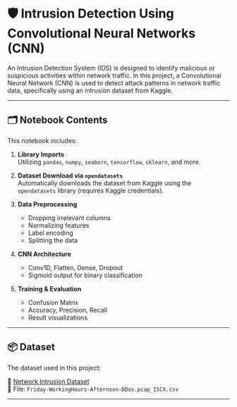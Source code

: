 # 🛡️ Intrusion Detection Using Convolutional Neural Networks (CNN)

An Intrusion Detection System (IDS) is designed to identify malicious or suspicious activities within network traffic. In this project, a Convolutional Neural Network (CNN) is used to detect attack patterns in network traffic data, specifically using an intrusion dataset from Kaggle.

---

## 🗂️ Notebook Contents

This notebook includes:

1. **Library Imports**  
   Utilizing `pandas`, `numpy`, `seaborn`, `tensorflow`, `sklearn`, and more.

2. **Dataset Download via `opendatasets`**  
   Automatically downloads the dataset from Kaggle using the `opendatasets` library (requires Kaggle credentials).

3. **Data Preprocessing**  
   - Dropping irrelevant columns  
   - Normalizing features  
   - Label encoding  
   - Splitting the data

4. **CNN Architecture**  
   - Conv1D, Flatten, Dense, Dropout  
   - Sigmoid output for binary classification

5. **Training & Evaluation**  
   - Confusion Matrix  
   - Accuracy, Precision, Recall  
   - Result visualizations

---

## 📦 Dataset

The dataset used in this project:

🔗 [Network Intrusion Dataset](https://www.kaggle.com/datasets/chethuhn/network-intrusion-dataset)  
📄 File: `Friday-WorkingHours-Afternoon-DDos.pcap_ISCX.csv`

---
